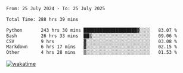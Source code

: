 <!--START_SECTION:waka-->

```txt
From: 25 July 2024 - To: 25 July 2025

Total Time: 288 hrs 39 mins

Python       243 hrs 30 mins ████████████████████▓░░░░   83.07 %
Bash         26 hrs 33 mins  ██▒░░░░░░░░░░░░░░░░░░░░░░   09.06 %
CSV          9 hrs           ▓░░░░░░░░░░░░░░░░░░░░░░░░   03.08 %
Markdown     6 hrs 17 mins   ▓░░░░░░░░░░░░░░░░░░░░░░░░   02.15 %
Other        4 hrs 28 mins   ▒░░░░░░░░░░░░░░░░░░░░░░░░   01.53 %
```

<!--END_SECTION:waka-->
[![wakatime](https://wakatime.com/badge/user/5f89a63a-5294-4958-ad30-2b3455e63f2a.svg)](https://wakatime.com/@5f89a63a-5294-4958-ad30-2b3455e63f2a)
